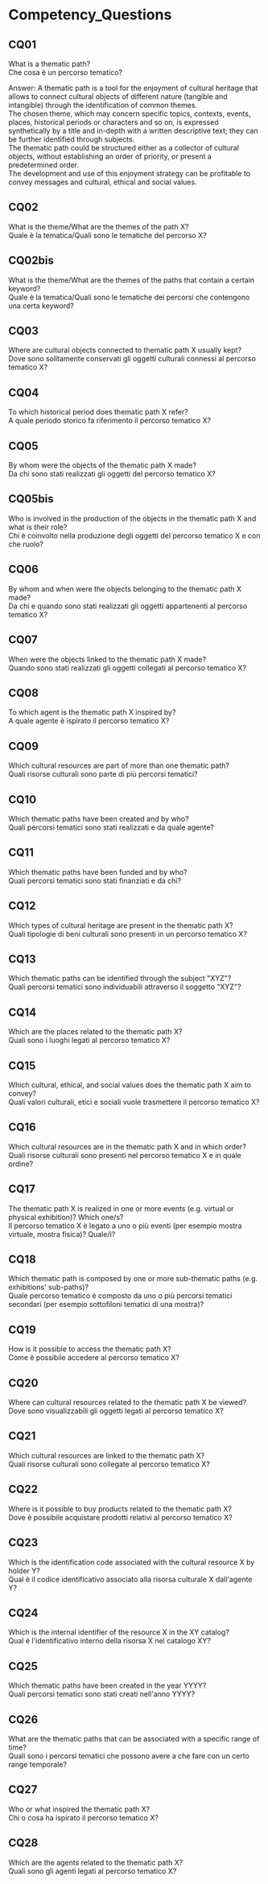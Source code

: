 # Competency_Questions  

## CQ01
What is a thematic path?  
Che cosa è un percorso tematico?  

Answer: A thematic path is a tool for the enjoyment of cultural heritage that allows to connect cultural objects of different nature (tangible and intangible) through the identification of common themes.  
The chosen theme, which may concern specific topics, contexts, events, places, historical periods or characters and so on, is expressed synthetically by a title and in-depth with a written descriptive text; they can be further identified through subjects.  
The thematic path could be structured either as a collector of cultural objects, without establishing an order of priority, or present a predetermined order.  
The development and use of this enjoyment strategy can be profitable to convey messages and cultural, ethical and social values.  

## CQ02
What is the theme/What are the themes of the path X?  
Quale è la tematica/Quali sono le tematiche del percorso X?  

## CQ02bis
What is the theme/What are the themes of the paths that contain a certain keyword?  
Quale è la tematica/Quali sono le tematiche dei percorsi che contengono una certa keyword?  

## CQ03
Where are cultural objects connected to thematic path X usually kept?  
Dove sono solitamente conservati gli oggetti culturali connessi al percorso tematico X?  

## CQ04
To which historical period does thematic path X refer?  
A quale periodo storico fa riferimento il percorso tematico X?  

## CQ05
By whom were the objects of the thematic path X made?  
Da chi sono stati realizzati gli oggetti del percorso tematico X?  

## CQ05bis
Who is involved in the production of the objects in the thematic path X and what is their role?  
Chi è coinvolto nella produzione degli oggetti del percorso tematico X e con che ruolo?  

## CQ06
By whom and when were the objects belonging to the thematic path X made?  
Da chi e quando sono stati realizzati gli oggetti appartenenti al percorso tematico X?  

## CQ07
When were the objects linked to the thematic path X made?  
Quando sono stati realizzati gli oggetti collegati al percorso tematico X?  

## CQ08
To which agent is the thematic path X inspired by?  
A quale agente è ispirato il percorso tematico X?  

## CQ09
Which cultural resources are part of more than one thematic path?  
Quali risorse culturali sono parte di più percorsi tematici?  

## CQ10
Which thematic paths have been created and by who?  
Quali percorsi tematici sono stati realizzati e da quale agente?  
 

## CQ11
Which thematic paths have been funded and by who?  
Quali percorsi tematici sono stati finanziati e da chi?   

## CQ12
Which types of cultural heritage are present in the thematic path X?  
Quali tipologie di beni culturali sono presenti in un percorso tematico X?  

## CQ13
Which thematic paths can be identified through the subject "XYZ"?  
Quali percorsi tematici sono individuabili attraverso il soggetto "XYZ"?  

## CQ14
Which are the places related to the thematic path X?  
Quali sono i luoghi legati al percorso tematico X?  

## CQ15
Which cultural, ethical, and social values does the thematic path X aim to convey?  
Quali valori culturali, etici e sociali vuole trasmettere il percorso tematico X?  

## CQ16
Which cultural resources are in the thematic path X and in which order?  
Quali risorse culturali sono presenti nel percorso tematico X e in quale ordine?

## CQ17
The thematic path X is realized in one or more events (e.g. virtual or physical exhibition)? Which one/s?  
Il percorso tematico X è legato a uno o più eventi (per esempio mostra virtuale, mostra fisica)? Quale/i?  

## CQ18
Which thematic path is composed by one or more sub-thematic paths (e.g. exhibitions' sub-paths)?  
Quale percorso tematico è composto da uno o più percorsi tematici secondari (per esempio sottofiloni tematici di una mostra)?  

## CQ19
How is it possible to access the thematic path X?  
Come è possibile accedere al percorso tematico X?  

## CQ20
Where can cultural resources related to the thematic path X be viewed?
Dove sono visualizzabili gli oggetti legati al percorso tematico X?  

## CQ21
Which cultural resources are linked to the thematic path X?  
Quali risorse culturali sono collegate al percorso tematico X?  

## CQ22
Where is it possible to buy products related to the thematic path X?  
Dove è possibile acquistare prodotti relativi al percorso tematico X?  

## CQ23
Which is the identification code associated with the cultural resource X by holder Y?  
Qual è il codice identificativo associato alla risorsa culturale X dall'agente Y?  

## CQ24
Which is the internal identifier of the resource X in the XY catalog?  
Qual è l'identificativo interno della risorsa X nel catalogo XY?  

## CQ25
Which thematic paths have been created in the year YYYY?  
Quali percorsi tematici sono stati creati nell'anno YYYY?  

## CQ26
What are the thematic paths that can be associated with a specific range of time?  
Quali sono i percorsi tematici che possono avere a che fare con un certo range temporale?  

## CQ27
Who or what inspired the thematic path X?  
Chi o cosa ha ispirato il percorso tematico X?  

## CQ28
Which are the agents related to the thematic path X?   
Quali sono gli agenti legati al percorso tematico X?  